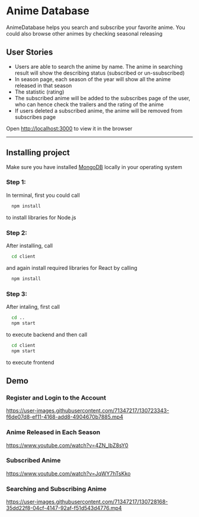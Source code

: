 # Anime Database

<!-- Italics -->
AnimeDatabase helps you search and subscribe your favorite anime. You could also browse other animes by checking seasonal releasing

## User Stories
- Users are able to search the anime by name. The anime in searching result will show the describing status (subscribed or un-ssubscribed)
- In season page, each season of the year will show all the anime released in that season
- The statistic (rating)
- The subscribed anime will be added to the subscribes page of the user, who can hence check the trailers and the rating of the anime
- If users deleted a subscribed anime, the anime will be removed from subscribes page

Open [http://localhost:3000](http://localhost:3000) to view it in the browser

<!-- Horizontal Rule -->
---

## Installing project
Make sure you have installed [MongoDB](https://www.mongodb.com/try/download/community) locally in your operating system
<!-- Code Blocks -->

### Step 1:

In terminal, first you could call
```bash
  npm install
```
to install libraries for Node.js

### Step 2: 

After installing, call
```bash
  cd client
```
and again install required libraries for React by calling
```bash
  npm install
```

### Step 3:

After intaling, first call 
```bash
  cd ..
  npm start
```
to execute backend and then call
```bash
  cd client
  npm start
```
to execute frontend

## Demo

### Register and Login to the Account

https://user-images.githubusercontent.com/71347217/130723343-f6de07d8-ef11-4168-add8-4904670b7885.mp4

### Anime Released in Each Season

https://www.youtube.com/watch?v=4ZN_lbZ8sY0

### Subscribed Anime

https://www.youtube.com/watch?v=JqWY7hTsKko

### Searching and Subscribing Anime 

https://user-images.githubusercontent.com/71347217/130728168-35dd22f8-04cf-4147-92af-f51d543d4776.mp4

